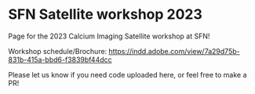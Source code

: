# SFN Satellite workshop 2023
Page for the 2023 Calcium Imaging Satellite workshop at SFN!

Workshop schedule/Brochure:
https://indd.adobe.com/view/7a29d75b-831b-415a-bbd6-f3839bf44dcc

Please let us know if you need code uploaded here, or feel free to make a PR!
